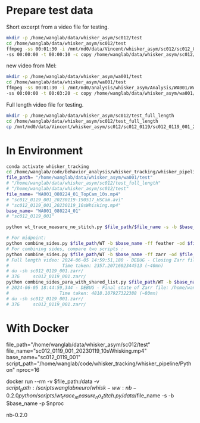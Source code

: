 
# Prepare test data
Short excerpt from a video file for testing.
```bash
mkdir -p /home/wanglab/data/whisker_asym/sc012/test
cd /home/wanglab/data/whisker_asym/sc012/test
ffmpeg -ss 00:01:30 -i /mnt/md0/data/Vincent/whisker_asym/sc012/sc012_0119/sc012_0119_001_20230119-190517_HSCam.avi \
-ss 00:00:00 -t 00:00:10 -c copy /home/wanglab/data/whisker_asym/sc012/test/sc012_0119_001_20230119_10sWhisking.mp4
```
new video from Mel: 
```bash
mkdir -p /home/wanglab/data/whisker_asym/wa001/test
cd /home/wanglab/data/whisker_asym/wa001/test
ffmpeg -ss 00:01:30 -i /mnt/md0/analysis/whisker_asym/Analysis/WA001/WA001_080224/WA001_080224_01_TopCam.mp4 \
-ss 00:00:00 -t 00:03:20 -c copy /home/wanglab/data/whisker_asym/wa001/test/WA001_080224_01_TopCam_10s.mp4
```

Full length video file for testing.
```bash
mkdir -p /home/wanglab/data/whisker_asym/sc012/test_full_length
cd /home/wanglab/data/whisker_asym/sc012/test_full_length
cp /mnt/md0/data/Vincent/whisker_asym/sc012/sc012_0119/sc012_0119_001_20230119-190517_HSCam.avi .
```

# In Environment
```bash
conda activate whisker_tracking
cd /home/wanglab/code/behavior_analysis/whisker_tracking/whisker_pipeline/Python
file_path= "/home/wanglab/data/whisker_asym/wa001/test"
# "/home/wanglab/data/whisker_asym/sc012/test_full_length"
# "/home/wanglab/data/whisker_asym/sc012/test"
file_name= "WA001_080224_01_TopCam_10s.mp4"
# "sc012_0119_001_20230119-190517_HSCam.avi"
# "sc012_0119_001_20230119_10sWhisking.mp4" 
base_name= "WA001_080224_01"
# "sc012_0119_001"

python wt_trace_measure_no_stitch.py $file_path/$file_name -s -b $base_name -p 40

# For midpoint:
python combine_sides.py $file_path/WT -b $base_name -ff feather -od $file_path -ft midpoint
# For combining sides, compare two scripts :
python combine_sides.py $file_path/WT -b $base_name -ff zarr -od $file_path
# Full length video: 2024-06-05 14:59:51,180 - DEBUG - Closing Zarr file: /home/wanglab/data/whisker_asym/sc012/test_full_length/sc012_0119_001.zarr
#                    Time taken: 2357.2071602344513 (~40mn)
# du -sh sc012_0119_001.zarr/
# 37G     sc012_0119_001.zarr/
python combine_sides_para_with_shared_list.py $file_path/WT -b $base_name -ff zarr -od $file_path
# 2024-06-05 18:44:59,344 - DEBUG - Final state of Zarr file: /home/wanglab/data/whisker_asym/sc012/test_full_length/sc012_0119_001.zarr
#                   Time taken: 4818.107927322388 (~80mn)
# du -sh sc012_0119_001.zarr/
# 37G     sc012_0119_001.zarr/
```

# With Docker
file_path="/home/wanglab/data/whisker_asym/sc012/test"
file_name="sc012_0119_001_20230119_10sWhisking.mp4"
base_name="sc012_0119_001"
script_path="/home/wanglab/code/whisker_tracking/whisker_pipeline/Python"
nproc=16

docker run --rm -v $file_path:/data -v $script_path:/scripts wanglabneuro/whisk-ww:nb-0.2.0 python /scripts/wt_trace_measure_no_stitch.py /data/$file_name -s -b $base_name -p $nproc

nb-0.2.0
